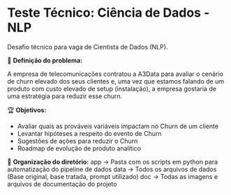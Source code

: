 # Teste Técnico: Ciência de Dados - NLP

Desafio técnico para vaga de Cientista de Dados (NLP).

🎯 **Definição do problema:** 

 A empresa de telecomunicações contratou a A3Data para avaliar o cenário de churn elevado dos seus clientes e, uma vez que estamos falando de um produto com custo elevado de setup (instalação), a empresa gostaria de uma estratégia para reduzir esse churn.

 🏆 **Objetivos:**
 - Avaliar quais as prováveis variáveis impactam no Churn de um cliente
 - Levantar hipóteses a respeito do evento de Churn
 - Sugestões de ações para reduzir o Churn
 - Roadmap de evolução de produto analítico

📁 **Organização do diretório:**
app -> Pasta com os scripts em python para automatização do pipeline de dados
data -> Todos os arquivos de dados (Base original, base tratada, prompt utilizado)
doc -> Todas as imagens e arquivos de documentação do projeto
